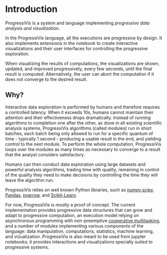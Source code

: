 # Introduction

ProgressiVis is a system and language implementing *progressive data
analysis and visualization*.

In the ProgressiVis language, all the executions are progressive by
design. It also implements extensions in the notebook to create
interactive visualizations and their user interfaces for controlling
the progressive exploration.

When visualizing the results of computations, the visualizations are
shown, updated, and improved progressively, every few seconds, until
the final result is computed. Alternatively, the user can abort the
computation if it does not converge to the desired result.

## Why?

Interactive data exploration is performed by humans and therefore
requires a controlled latency. When it exceeds 10s, humans cannot
maintain their attention and their effectiveness drops dramatically.
Instead of running algorithms to completion one after the other, as
done in all existing scientific analysis systems, ProgressiVis
algorithms (called modules) run in short batches, each batch being
only allowed to run for a specific quantum of time - typically 1
second - producing a usable result in the end, and yielding control to
the next module.  To perform the whole computation, ProgressiVis loops
over the modules as many times as necessary to converge to a result
that the analyst considers satisfactory.

Humans can then conduct data exploration using large datasets and
powerful analysis algorithms, trading time with quality, remaining in
control of the quality they need to make decisions by controlling the
time they will leave the algorithm run.


ProgressiVis relies on well known Python libraries, such as
[numpy](http://www.numpy.org/),[scipy](http://www.scipy.org/),
[Pandas](http://pandas.pydata.org/),
[pyarrow](https://arrow.apache.org/docs/python/index.html),
and
[Scikit-Learn](http://scikit-learn.org/).

For now, ProgressiVis is mostly a proof of concept. The current
implementation provides progressive data structures that can grow and
adapt to progressive computation, an execution model relying on
asynchronous programming with non-preemptive [cooperative
multitasking](https://en.wikipedia.org/wiki/Cooperative_multitasking),
and a number of *modules* implementing various components of the
language: data manipulation, computations, statistics, machine
learning, and vizualization.  ProgressiVis is also meant to be used
from jupyter notebooks; it provides interactions and visualizations
specially suited to progressive systems.
